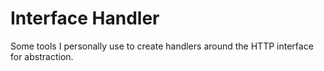 # Interface Handler

Some tools I personally use to create handlers around the HTTP interface for abstraction.